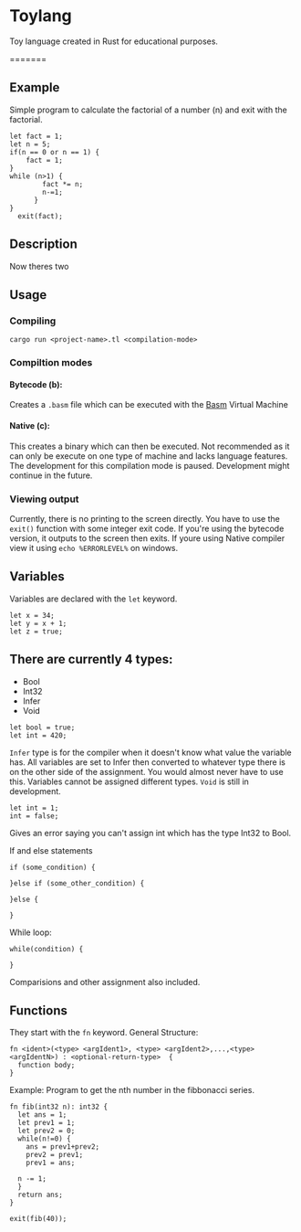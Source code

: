 # Toylang
Toy language created in  Rust for educational purposes.

=======

## Example
Simple program to calculate the factorial of a number (n) and exit with the factorial.
```tl
let fact = 1;
let n = 5;
if(n == 0 or n == 1) {
    fact = 1;
}
while (n>1) {
        fact *= n;
        n-=1;
      }
}
  exit(fact);

```

## Description
Now theres two 

## Usage
### Compiling
```
cargo run <project-name>.tl <compilation-mode>
```

### Compiltion modes 
#### Bytecode (b):
Creates a `.basm` file which can be executed with the [Basm](https://github.com/Quan1umMango/bytecode) Virtual Machine 
#### Native (c):
This creates a binary which can then be executed. Not recommended as it can only be execute on one type of machine and lacks language features. The development for this compilation mode is paused.
Development might continue in the future.
### Viewing output
Currently, there is no printing to the screen directly. 
You have to use the ```exit()``` function with some integer exit code. 
If you're using the bytecode version, it outputs to the screen then exits.
If youre using Native compiler view it using ```echo %ERRORLEVEL%``` on windows. 

## Variables
Variables are declared with the ``let`` keyword.
```tl
let x = 34;
let y = x + 1;
let z = true;
```

## There are currently 4 types:
- Bool
- Int32
- Infer 
- Void
```tl
let bool = true;
let int = 420;
```
``Infer`` type is for the compiler when it doesn't know what value the variable has. All variables are set to Infer then converted to whatever type there is on the other side of the assignment. You would almost never have to use this. 
Variables cannot be assigned different types.
``Void`` is still in development.
```tl
let int = 1;
int = false;
```
Gives an error saying you can't assign int which has the type Int32 to Bool.

If and else statements
```tl
if (some_condition) {

}else if (some_other_condition) {

}else {

}
```
While loop:
```tl
while(condition) {

}
```

Comparisions and other assignment also included.

## Functions 
They start with the ``fn`` keyword. 
General Structure:
```
fn <ident>(<type> <argIdent1>, <type> <argIdent2>,...,<type> <argIdentN>) : <optional-return-type>  {
  function body;
}
```
Example: Program to get the nth number in the fibbonacci series.
```
fn fib(int32 n): int32 {
  let ans = 1;
  let prev1 = 1;
  let prev2 = 0;
  while(n!=0) {
    ans = prev1+prev2;
    prev2 = prev1;
    prev1 = ans;
  
  n -= 1;
  }
  return ans;
}

exit(fib(40));
```

